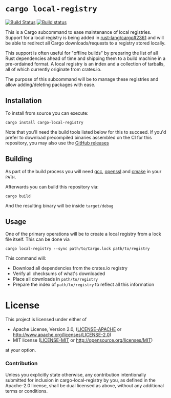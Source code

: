 # `cargo local-registry`

[![Build Status](https://travis-ci.org/alexcrichton/cargo-local-registry.svg?branch=master)](https://travis-ci.org/alexcrichton/cargo-local-registry)
[![Build status](https://ci.appveyor.com/api/projects/status/x867la68pp0s94an/branch/master?svg=true)](https://ci.appveyor.com/project/alexcrichton/cargo-local-registry/branch/master)

This is a Cargo subcommand to ease maintenance of local registries. Support for
a local registry is being added in
[rust-lang/cargo#2361](https://github.com/rust-lang/cargo/pull/2361) and will be
able to redirect all Cargo downloads/requests to a registry stored locally.

This support is often useful for "offline builds" by preparing the list of all
Rust dependencies ahead of time and shipping them to a build machine in a
pre-ordained format. A local registry is an index and a collection of tarballs,
all of which currently originate from crates.io.

The purpose of this subcommand will be to manage these registries and allow
adding/deleting packages with ease.

## Installation

To install from source you can execute:

```
cargo install cargo-local-registry
```

Note that you'll need the build tools listed below for this to succeed. If you'd
prefer to download precompiled binaries assembled on the CI for this repository,
you may also use the [GitHub releases][releases]

[releases]: https://github.com/alexcrichton/cargo-local-registry/releases

## Building

As part of the build process you will need [gcc], [openssl] and [cmake] in your
`PATH`.

[gcc]: https://gcc.gnu.org/install/download.html
[openssl]: https://www.openssl.org/source/
[cmake]: https://cmake.org/download/

Afterwards you can build this repository via:

```
cargo build
```

And the resulting binary will be inside `target/debug`

## Usage

One of the primary operations will be to create a local registry from a lock
file itself. This can be done via

```
cargo local-registry --sync path/to/Cargo.lock path/to/registry
```

This command will:

* Download all dependencies from the crates.io registry
* Verify all checksums of what's downloaded
* Place all downloads in `path/to/registry`
* Prepare the index of `path/to/registry` to reflect all this information

# License

This project is licensed under either of

 * Apache License, Version 2.0, ([LICENSE-APACHE](LICENSE-APACHE) or
   http://www.apache.org/licenses/LICENSE-2.0)
 * MIT license ([LICENSE-MIT](LICENSE-MIT) or
   http://opensource.org/licenses/MIT)

at your option.

### Contribution

Unless you explicitly state otherwise, any contribution intentionally submitted
for inclusion in cargo-local-registry by you, as defined in the Apache-2.0
license, shall be dual licensed as above, without any additional terms or
conditions.

